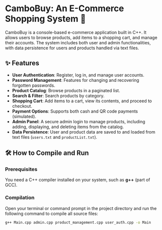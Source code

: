 # CamboBuy: An E-Commerce Shopping System 🛒

CamboBuy is a console-based e-commerce application built in C++. It allows users to browse products, add items to a shopping cart, and manage their accounts. The system includes both user and admin functionalities, with data persistence for users and products handled via text files.

## ✨ Features

- **User Authentication**: Register, log in, and manage user accounts.
- **Password Management**: Features for changing and recovering forgotten passwords.
- **Product Catalog**: Browse products in a paginated list.
- **Search & Filter**: Search products by category.
- **Shopping Cart**: Add items to a cart, view its contents, and proceed to checkout.
- **Payment Options**: Supports both cash and QR code payments (simulated).
- **Admin Panel**: A secure admin login to manage products, including adding, displaying, and deleting items from the catalog.
- **Data Persistence**: User and product data are saved to and loaded from text files (`users.txt` and `productList.txt`).

## 🛠️ How to Compile and Run

### Prerequisites

You need a C++ compiler installed on your system, such as **g++** (part of GCC).

### Compilation

Open your terminal or command prompt in the project directory and run the following command to compile all source files:

```sh
g++ Main.cpp admin.cpp product_management.cpp user_auth.cpp -o Main
